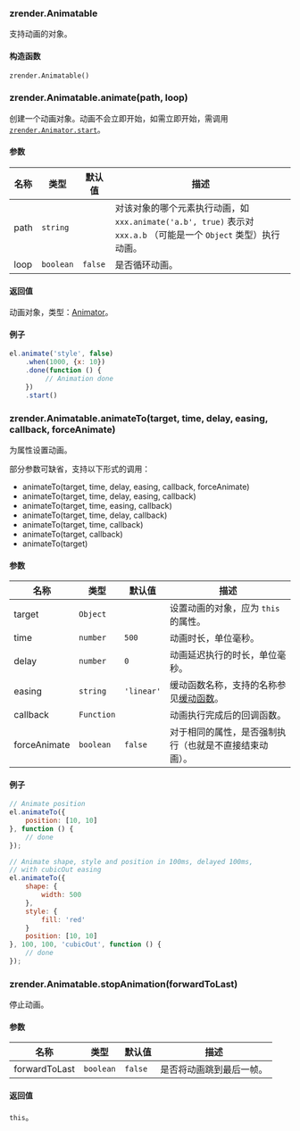 ---
---

### zrender.Animatable

支持动画的对象。

#### 构造函数

`zrender.Animatable()`



### zrender.Animatable.animate(path, loop)

创建一个动画对象。动画不会立即开始，如需立即开始，需调用 [`zrender.Animator.start`]()。

#### 参数

|名称|类型|默认值|描述|
|---|---|---|---|
|path|`string`||对该对象的哪个元素执行动画，如 `xxx.animate('a.b', true)` 表示对 `xxx.a.b` （可能是一个 `Object` 类型）执行动画。|
|loop|`boolean`|`false`|是否循环动画。|

#### 返回值

动画对象，类型：[Animator](#zrenderanimator)。

#### 例子

```js
el.animate('style', false)
    .when(1000, {x: 10})
    .done(function () {
         // Animation done
    })
    .start()
```



### zrender.Animatable.animateTo(target, time, delay, easing, callback, forceAnimate)

为属性设置动画。

部分参数可缺省，支持以下形式的调用：

- animateTo(target, time, delay, easing, callback, forceAnimate)
- animateTo(target, time, delay, easing, callback)
- animateTo(target, time, easing, callback)
- animateTo(target, time, delay, callback)
- animateTo(target, time, callback)
- animateTo(target, callback)
- animateTo(target)

#### 参数

|名称|类型|默认值|描述|
|---|---|---|---|
|target|`Object`||设置动画的对象，应为 `this` 的属性。|
|time|`number`|`500`|动画时长，单位毫秒。|
|delay|`number`|`0`|动画延迟执行的时长，单位毫秒。|
|easing|`string`|`'linear'`|缓动函数名称，支持的名称参见[缓动函数](http://echarts.baidu.com/gallery/editor.html?c=line-easing)。|
|callback|`Function`||动画执行完成后的回调函数。|
|forceAnimate|`boolean`|`false`|对于相同的属性，是否强制执行（也就是不直接结束动画）。|

#### 例子

```js
// Animate position
el.animateTo({
    position: [10, 10]
}, function () {
    // done
});

// Animate shape, style and position in 100ms, delayed 100ms,
// with cubicOut easing
el.animateTo({
    shape: {
        width: 500
    },
    style: {
        fill: 'red'
    }
    position: [10, 10]
}, 100, 100, 'cubicOut', function () {
    // done
});
```



### zrender.Animatable.stopAnimation(forwardToLast)

停止动画。

#### 参数

|名称|类型|默认值|描述|
|---|---|---|---|
|forwardToLast|`boolean`|`false`|是否将动画跳到最后一帧。|

#### 返回值

`this`。
